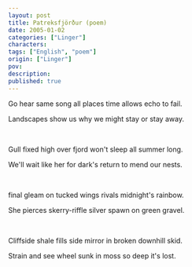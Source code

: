 ```yaml
---
layout: post
title: Patreksfjörður (poem)
date: 2005-01-02
categories: ["Linger"]
characters: 
tags: ["English", "poem"]
origin: ["Linger"]
pov: 
description: 
published: true
---
```


Go hear same song all places time allows echo to fail.

Landscapes show us why we might stay or stay away.

<br>

Gull fixed high over fjord won't sleep all summer long.

We'll wait like her for dark's return to mend our nests.

<br>

final gleam on tucked wings rivals midnight's rainbow.

She pierces skerry-riffle silver spawn on green gravel.

<br>

Cliffside shale fills side mirror in broken downhill skid.

Strain and see wheel sunk in moss so deep it's lost.
